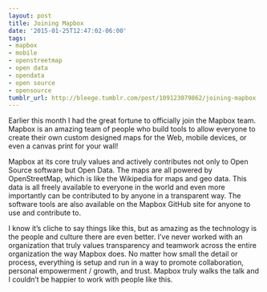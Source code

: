 ```yaml
---
layout: post
title: Joining Mapbox
date: '2015-01-25T12:47:02-06:00'
tags:
- mapbox
- mobile
- openstreetmap
- open data
- opendata
- open source
- opensource
tumblr_url: http://bleege.tumblr.com/post/109123079862/joining-mapbox
---
```



Earlier this month I had the great fortune to officially join the Mapbox team.  Mapbox is an amazing team of people who build tools to allow everyone to create their own custom designed maps for the Web, mobile devices, or even a canvas print for your wall!

Mapbox at its core truly values and actively contributes not only to Open Source software but Open Data.  The maps are all powered by OpenStreetMap, which is like the Wikipedia for maps and geo data.  This data is all freely available to everyone in the world and even more importantly can be contributed to by anyone in a transparent way.  The software tools are also available on the Mapbox GitHub site for anyone to use and contribute to.

I know it’s cliche to say things like this, but as amazing as the technology is the people and culture there are even better.  I’ve never worked with an organization that truly values transparency and teamwork across the entire organization the way Mapbox does.  No matter how small the detail or process, everything is setup and run in a way to promote collaboration, personal empowerment / growth, and trust.  Mapbox truly walks the talk and I couldn’t be happier to work with people like this.
